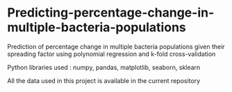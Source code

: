 # Predicting-percentage-change-in-multiple-bacteria-populations
Prediction of percentage change in multiple bacteria populations given their spreading factor using polynomial regression and k-fold cross-validation

Python libraries used : numpy, pandas, matplotlib, seaborn, sklearn


All the data used in this project is available in the current repository

